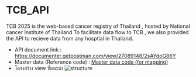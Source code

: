 # TCB_API

TCB 2025 is the web-based cancer registry of Thailand , hosted by National cancer Institute of Thailand
To facilitate data flow to TCB , we also provided the API to recieve data from any hosptial in Thailand.
- API document link :
  https://documenter.getpostman.com/view/27089148/2sAYdoG86Y
- Master data (Reference code) : [Master data code (for mapping)](/master_data) 
- โครงสร้าง view ที่แนะนำ ![structure](https://github.com/it-nci/TCB_API/blob/main/image/Screenshot%202025-04-27%20222109.jpg)
